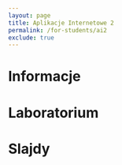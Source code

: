 ```yaml
---
layout: page
title: Aplikacje Internetowe 2 
permalink: /for-students/ai2
exclude: true
---
```


# Informacje

# Laboratorium

# Slajdy

